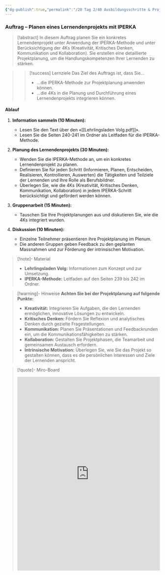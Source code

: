 ```yaml
---
{"dg-publish":true,"permalink":"/20 Tag 2/40 Ausbildungsschritte & Projektarbeit/03 IPERKA in der Praxis/"}
---
```



### Auftrag – Planen eines Lernendenprojekts mit IPERKA 

> [!abstract] In diesem Auftrag planen Sie ein konkretes Lernendenprojekt unter Anwendung der IPERKA-Methode und unter Berücksichtigung der 4Ks (Kreativität, Kritisches Denken, Kommunikation und Kollaboration). Sie erstellen eine detaillierte Projektplanung, um die Handlungskompetenzen Ihrer Lernenden zu stärken.

> > [!success] Lernziele Das Ziel des Auftrags ist, dass Sie...
> > 
> > - ...die IPERKA-Methode zur Projektplanung anwenden können.
> > - ...die 4Ks in die Planung und Durchführung eines Lernendenprojekts integrieren können.


#### Ablauf

1. **Information sammeln (10 Minuten):**
    - Lesen Sie den Text über den «[[Lehrlingsladen Volg.pdf]]».
    - Lesen Sie die Seiten 240-241 im Ordner als Leitfaden für die IPERKA-Methode.

2. **Planung des Lernendenprojekts (30 Minuten):**
    - Wenden Sie die IPERKA-Methode an, um ein konkretes Lernendenprojekt zu planen.
    - Definieren Sie für jeden Schritt (Informieren, Planen, Entscheiden, Realisieren, Kontrollieren, Auswerten) die Tätigkeiten und Teilziele der Lernenden und Ihre Rolle als Berufsbildner.
    - Überlegen Sie, wie die 4Ks (Kreativität, Kritisches Denken, Kommunikation, Kollaboration) in jedem IPERKA-Schritt berücksichtigt und gefördert werden können.

4. **Gruppenarbeit (15 Minuten):**
    - Tauschen Sie Ihre Projektplanungen aus und diskutieren Sie, wie die 4Ks integriert wurden.
5. **Diskussion (10 Minuten):**
    - Einzelne Teilnehmer präsentieren ihre Projektplanung im Plenum.
    - Die anderen Gruppen geben Feedback zu den geplanten Massnahmen und zur Förderung der intrinsischen Motivation.

> [!note]- Material
> 
> - **Lehrlingsladen Volg:** Informationen zum Konzept und zur Umsetzung.
> - **IPERKA-Methode:** Leitfaden auf den Seiten 239 bis 242 im Ordner.


> [!warning]- Hinweise **Achten Sie bei der Projektplanung auf folgende Punkte:**
> 
> - **Kreativität:** Integrieren Sie Aufgaben, die den Lernenden ermöglichen, innovative Lösungen zu entwickeln.
> - **Kritisches Denken:** Fördern Sie Reflexion und analytisches Denken durch gezielte Fragestellungen.
> - **Kommunikation:** Planen Sie Präsentationen und Feedbackrunden ein, um die Kommunikationsfähigkeiten zu stärken.
> - **Kollaboration:** Gestalten Sie Projektphasen, die Teamarbeit und gemeinsamen Austausch erfordern.
> - **Intrinsische Motivation:** Überlegen Sie, wie Sie das Projekt so gestalten können, dass es die persönlichen Interessen und Ziele der Lernenden anspricht.

> [!quote]- Miro-Board
> 
> <iframe width="100%" height="632" src="https://miro.com/app/live-embed/o9J_lERN3MU=/?moveToViewport=-1540,-1522,1627,1177&embedId=424039572137" frameborder="0" scrolling="no" allow="fullscreen; clipboard-read; clipboard-write" allowfullscreen></iframe>